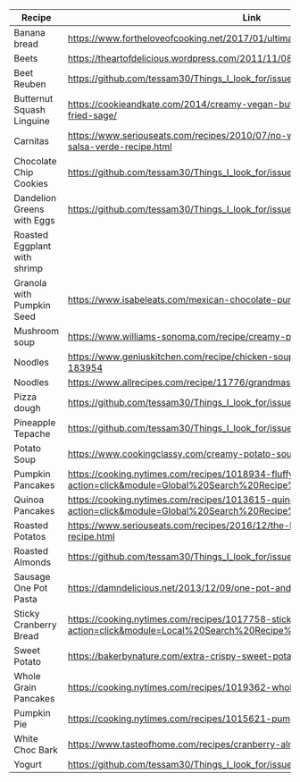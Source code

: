 | Recipe | Link |
|---------------------------|--------------------------------------------------------------------------------------------------------------------------------------------------|
| Banana bread | https://www.fortheloveofcooking.net/2017/01/ultimate-banana-bread.html |
| Beets | https://theartofdelicious.wordpress.com/2011/11/08/roasted-and-marinated-beets/ |
| Beet Reuben | https://github.com/tessam30/Things_I_look_for/issues/8#issue-440389132 | . 
| Butternut Squash Linguine | https://cookieandkate.com/2014/creamy-vegan-butternut-squash-linguine-with-fried-sage/ |
| Carnitas | https://www.seriouseats.com/recipes/2010/07/no-waste-tacos-de-carnitas-with-salsa-verde-recipe.html | 
| Chocolate Chip Cookies | https://github.com/tessam30/Things_I_look_for/issues/3 | 
| Dandelion Greens with Eggs | https://github.com/tessam30/Things_I_look_for/issues/9#issue-445123449 |
| Roasted Eggplant with shrimp | 
| Granola with Pumpkin Seed | https://www.isabeleats.com/mexican-chocolate-pumpkin-seed-granola/ |
| Mushroom soup | https://www.williams-sonoma.com/recipe/creamy-porcini-mushroom-soup.html |
| Noodles | https://www.geniuskitchen.com/recipe/chicken-soup-and-homemade-noodles-183954 |
| Noodles | https://www.allrecipes.com/recipe/11776/grandmas-noodles-ii/ |
| Pizza dough | https://github.com/tessam30/Things_I_look_for/issues/4#issue-403637636 | 
| Pineapple Tepache | https://github.com/tessam30/Things_I_look_for/issues/5#issue-411139315 
| Potato Soup | https://www.cookingclassy.com/creamy-potato-soup/ |
| Pumpkin Pancakes | https://cooking.nytimes.com/recipes/1018934-fluffy-pumpkin-pancakes?action=click&module=Global%20Search%20Recipe%20Card&pgType=search&rank=1 |
| Quinoa Pancakes | https://cooking.nytimes.com/recipes/1013615-quinoa-pancakes?action=click&module=Global%20Search%20Recipe%20Card&pgType=search&rank=1 |
| Roasted Potatos | https://www.seriouseats.com/recipes/2016/12/the-best-roast-potatoes-ever-recipe.html |
| Roasted Almonds | https://github.com/tessam30/Things_I_look_for/issues/7#issue-438947051 | 
| Sausage One Pot Pasta | https://damndelicious.net/2013/12/09/one-pot-andouille-sausage-skillet-pasta/ |
| Sticky Cranberry Bread | https://cooking.nytimes.com/recipes/1017758-sticky-cranberry-gingerbread?action=click&module=Local%20Search%20Recipe%20Card&pgType=search&rank=1 |
| Sweet Potato | https://bakerbynature.com/extra-crispy-sweet-potato-wedges/ |
| Whole Grain Pancakes | https://cooking.nytimes.com/recipes/1019362-whole-grain-pancakes |
| Pumpkin Pie | https://cooking.nytimes.com/recipes/1015621-pumpkin-pie-with-a-vodka-crust |
| White Choc Bark | https://www.tasteofhome.com/recipes/cranberry-almond-bark/ |
| Yogurt | https://github.com/tessam30/Things_I_look_for/issues/6 |




